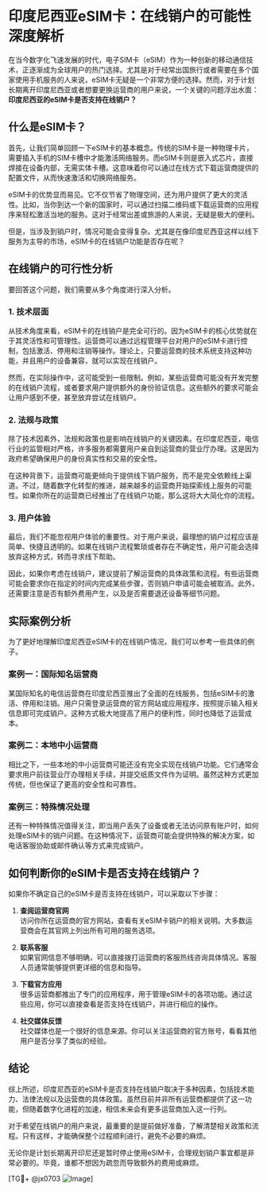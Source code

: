 # 印度尼西亚eSIM卡：在线销户的可能性深度解析

在当今数字化飞速发展的时代，电子SIM卡（eSIM）作为一种创新的移动通信技术，正逐渐成为全球用户的热门选择。尤其是对于经常出国旅行或者需要在多个国家使用手机服务的人来说，eSIM卡无疑是一个非常方便的选择。然而，对于计划长期离开印度尼西亚或者想要更换运营商的用户来说，一个关键的问题浮出水面：**印度尼西亚的eSIM卡是否支持在线销户？**

## 什么是eSIM卡？

首先，让我们简单回顾一下eSIM卡的基本概念。传统的SIM卡是一种物理卡片，需要插入手机的SIM卡槽中才能激活网络服务。而eSIM卡则是嵌入式芯片，直接焊接在设备内部，无需实体卡槽。这意味着你可以通过在线方式下载运营商提供的配置文件，从而快速激活和切换网络服务。

eSIM卡的优势显而易见。它不仅节省了物理空间，还为用户提供了更大的灵活性。比如，当你到达一个新的国家时，可以通过扫描二维码或下载运营商的应用程序来轻松激活当地的服务。这对于经常出差或旅游的人来说，无疑是极大的便利。

但是，当涉及到销户时，情况可能会变得复杂。尤其是在像印度尼西亚这样以线下服务为主导的市场，eSIM卡的在线销户功能是否存在呢？

## 在线销户的可行性分析

要回答这个问题，我们需要从多个角度进行深入分析。

### 1. 技术层面

从技术角度来看，eSIM卡的在线销户是完全可行的。因为eSIM卡的核心优势就在于其灵活性和可管理性。运营商可以通过远程管理平台对用户的eSIM卡进行控制，包括激活、停用和注销等操作。理论上，只要运营商的技术系统支持这种功能，并且用户的设备兼容，就可以实现在线销户。

然而，在实际操作中，这可能受到一些限制。例如，某些运营商可能没有开发完整的在线销户流程，或者要求用户提供额外的身份验证信息。这些额外的要求可能会让用户感到不便，甚至放弃尝试在线销户。

### 2. 法规与政策

除了技术因素外，法规和政策也是影响在线销户的关键因素。在印度尼西亚，电信行业的监管相对严格，许多服务都需要用户亲自到运营商的营业厅办理。这是因为政府希望确保用户的身份真实性和交易的安全性。

在这种背景下，运营商可能更倾向于提供线下销户服务，而不是完全依赖线上渠道。不过，随着数字化转型的推进，越来越多的运营商开始探索线上服务的可能性。如果你所在的运营商已经推出了在线销户功能，那么这将大大简化你的流程。

### 3. 用户体验

最后，我们不能忽视用户体验的重要性。对于用户来说，最理想的销户过程应该是简单、快捷且透明的。如果在线销户流程繁琐或者存在不确定性，用户可能会选择放弃这种方式，转而寻求线下帮助。

因此，如果你考虑在线销户，建议提前了解运营商的具体政策和流程。有些运营商可能会要求你在指定的时间内完成某些步骤，否则销户申请可能会被取消。此外，还需要注意是否有额外费用产生，以及是否需要退还设备等细节问题。

## 实际案例分析

为了更好地理解印度尼西亚eSIM卡的在线销户情况，我们可以参考一些具体的例子。

### 案例一：国际知名运营商

某国际知名的电信运营商在印度尼西亚推出了全面的在线服务，包括eSIM卡的激活、停用和注销。用户只需登录运营商的官方网站或应用程序，按照提示输入相关信息即可完成销户。这种方式极大地提高了用户的便利性，同时也降低了运营成本。

### 案例二：本地中小运营商

相比之下，一些本地的中小运营商可能还没有完全实现在线销户功能。它们通常会要求用户前往营业厅办理相关手续，并提交纸质文件作为证明。虽然这种方式更加传统，但也保证了更高的安全性和可靠性。

### 案例三：特殊情况处理

还有一种特殊情况值得关注，即当用户丢失了设备或者无法访问原有账户时，如何处理eSIM卡的销户问题。在这种情况下，运营商可能会提供特殊的解决方案，如电话客服协助或邮件确认等方式来完成销户。

## 如何判断你的eSIM卡是否支持在线销户？

如果你不确定自己的eSIM卡是否支持在线销户，可以采取以下步骤：

1. **查阅运营商官网**  
   访问你所在运营商的官方网站，查看有关eSIM卡销户的相关说明。大多数运营商会在其官网上列出所有可用的服务选项。

2. **联系客服**  
   如果官网信息不够明确，可以直接拨打运营商的客服热线咨询具体情况。客服人员通常能够提供更详细的信息和指导。

3. **下载官方应用**  
   很多运营商都推出了专门的应用程序，用于管理eSIM卡的各项功能。通过这些应用，你可以直接查看是否支持在线销户，并进行相应的操作。

4. **社交媒体反馈**  
   社交媒体也是一个很好的信息来源。你可以关注运营商的官方账号，看看其他用户是否分享了类似的经验。

## 结论

综上所述，印度尼西亚的eSIM卡是否支持在线销户取决于多种因素，包括技术能力、法律法规以及运营商的具体政策。虽然目前并非所有运营商都提供了这一功能，但随着数字化进程的加速，相信未来会有更多运营商加入这一行列。

对于希望在线销户的用户来说，最重要的是提前做好准备，了解清楚相关政策和流程。只有这样，才能确保整个过程顺利进行，避免不必要的麻烦。

无论你是计划长期离开印尼还是暂时停止使用eSIM卡，合理规划销户事宜都是非常必要的。毕竟，谁都不想因为疏忽而导致额外的费用或麻烦。

[TG💪+ @jx0703 ![Image](https://github.com/user-attachments/assets/dbca1d08-cadb-493c-b0ec-ad6f7a83f270)]